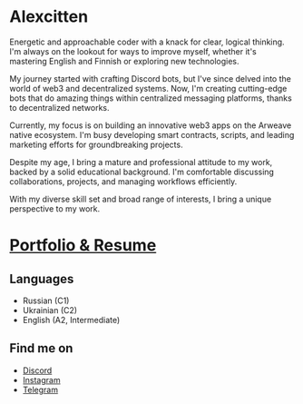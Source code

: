 # Alexcitten

Energetic and approachable coder with a knack for clear, logical thinking. I'm always on the lookout for ways to improve myself, whether it's mastering English and Finnish or exploring new technologies.

My journey started with crafting Discord bots, but I've since delved into the world of web3 and decentralized systems. Now, I'm creating cutting-edge bots that do amazing things within centralized messaging platforms, thanks to decentralized networks.

Currently, my focus is on building an innovative web3 apps on the Arweave native ecosystem. I'm busy developing smart contracts, scripts, and leading marketing efforts for groundbreaking projects.

Despite my age, I bring a mature and professional attitude to my work, backed by a solid educational background. I'm comfortable discussing collaborations, projects, and managing workflows efficiently.

With my diverse skill set and broad range of interests, I bring a unique perspective to my work.

# [Portfolio & Resume](https://alexcitten.dev)

## Languages

- Russian (C1)
- Ukrainian (C2)
- English (A2, Intermediate)

## Find me on

- [Discord](https://discord.com/users/397340488438513664)
- [Instagram](https://www.instagram.com/alex.kraa/)
- [Telegram](https://t.me/alexcitten)
